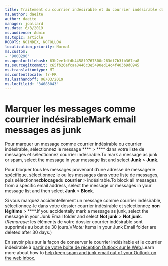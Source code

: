 ```yaml
---
title: Traitement du courrier indésirable et du courrier indésirable dans Outlook sur le Web
ms.author: daeite
author: daeite
manager: joallard
ms.date: 6/3/2019
ms.audience: Admin
ms.topic: article
ROBOTS: NOINDEX, NOFOLLOW
localization_priority: Normal
ms.custom:
- "9000290"
ms.openlocfilehash: 63b2ee1dfdb4458f9767300c263df7b3fb367ea8
ms.sourcegitcommit: c65fb26afcaa8446c3e5490ed14c4f403b9d0945
ms.translationtype: MT
ms.contentlocale: fr-FR
ms.lasthandoff: 06/03/2019
ms.locfileid: "34683043"
---
```

# <a name="mark-email-messages-as-junk"></a><span data-ttu-id="3c8fc-102">Marquer les messages comme courrier indésirable</span><span class="sxs-lookup"><span data-stu-id="3c8fc-102">Mark email messages as junk</span></span>

<span data-ttu-id="3c8fc-103">Pour marquer un message comme courrier indésirable ou courrier indésirable, sélectionnez le message \*\*\*\* > \*\*\*\* dans votre liste de messages et sélectionnez courrier indésirable.</span><span class="sxs-lookup"><span data-stu-id="3c8fc-103">To mark a message as junk or spam, select the message in your message list and select **Junk** > **Junk**.</span></span>

<span data-ttu-id="3c8fc-104">Pour bloquer tous les messages provenant d’une adresse de messagerie spécifique, sélectionnez le ou les messages dans votre liste de messages, puis sélectionnez**blocage**du **courrier** > indésirable.</span><span class="sxs-lookup"><span data-stu-id="3c8fc-104">To block all messages from a specific email address, select the message or messages in your message list and then select **Junk** > **Block**.</span></span>

<span data-ttu-id="3c8fc-105">Si vous marquez accidentellement un message comme courrier indésirable, sélectionnez-le dans votre dossier courrier indésirable et sélectionnez **non légitime** > \*\*\*\*.</span><span class="sxs-lookup"><span data-stu-id="3c8fc-105">If you accidentally mark a message as junk, select the message in your Junk Email folder and select **Not junk** > **Not junk**.</span></span> <span data-ttu-id="3c8fc-106">(*Remarque:* les éléments de votre dossier courrier indésirable sont supprimés au bout de 30 jours.)</span><span class="sxs-lookup"><span data-stu-id="3c8fc-106">(*Note:* Items in your Junk Email folder are deleted after 30 days.)</span></span>

<span data-ttu-id="3c8fc-107">En savoir plus sur la façon de conserver le courrier indésirable et le courrier indésirable à [partir de votre boîte de réception Outlook sur le Web.](https://support.office.com/article/db786e79-54e2-40cc-904f-d89d57b7f41d)</span><span class="sxs-lookup"><span data-stu-id="3c8fc-107">Learn more about how to [help keep spam and junk email out of your Outlook on the web inbox.](https://support.office.com/article/db786e79-54e2-40cc-904f-d89d57b7f41d)</span></span>